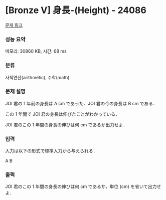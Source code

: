 # [Bronze V] 身長-(Height) - 24086 

[문제 링크](https://www.acmicpc.net/problem/24086) 

### 성능 요약

메모리: 30860 KB, 시간: 68 ms

### 분류

사칙연산(arithmetic), 수학(math)

### 문제 설명

JOI 君の 1 年前の身長は A cm であった．JOI 君の今の身長は B cm である．

この 1 年間で JOI 君の身長は伸びたことがわかっている．

JOI 君のこの 1 年間の身長の伸びは何 cm であるか出力せよ．
### 입력 

 入力は以下の形式で標準入力から与えられる．

A
B
### 출력 

 JOI 君のこの 1 年間の身長の伸びは何 cm であるか，単位 (cm) を省いて出力せよ．


